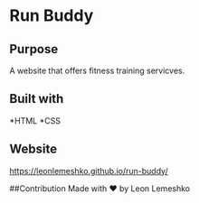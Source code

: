 # Run Buddy

## Purpose
A website that offers fitness training servicves.

## Built with 
*HTML
*CSS

## Website
https://leonlemeshko.github.io/run-buddy/

##Contribution
Made with ❤️ by Leon Lemeshko
